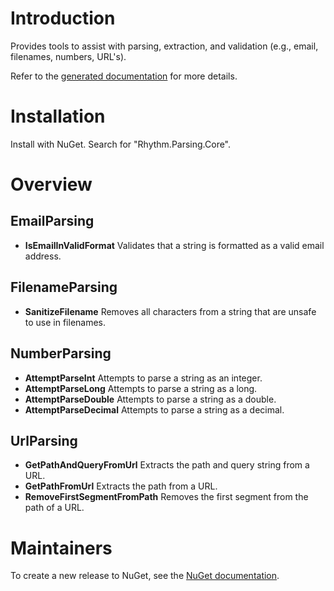 # Introduction

Provides tools to assist with parsing, extraction, and validation (e.g., email, filenames, numbers, URL's).

Refer to the [generated documentation](docs/generated.md) for more details.

# Installation

Install with NuGet. Search for "Rhythm.Parsing.Core".

# Overview

## EmailParsing

* **IsEmailInValidFormat** Validates that a string is formatted as a valid email address.

## FilenameParsing

* **SanitizeFilename** Removes all characters from a string that are unsafe to use in filenames.

## NumberParsing

* **AttemptParseInt** Attempts to parse a string as an integer.
* **AttemptParseLong** Attempts to parse a string as a long.
* **AttemptParseDouble** Attempts to parse a string as a double.
* **AttemptParseDecimal** Attempts to parse a string as a decimal.

## UrlParsing

* **GetPathAndQueryFromUrl** Extracts the path and query string from a URL.
* **GetPathFromUrl** Extracts the path from a URL.
* **RemoveFirstSegmentFromPath** Removes the first segment from the path of a URL.

# Maintainers

To create a new release to NuGet, see the [NuGet documentation](docs/nuget.md).